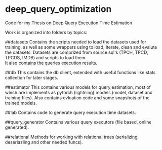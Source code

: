 # deep_query_optimization
Code for my Thesis on Deep Query Execution Time Estimation

Work is organized into folders by topics:

##datasets
Contains the scripts needed to load the datasets used for training, as well as some wrappers using to load, iterate, clean and evalute the datasets. 
Datasets are comprized from source sql's (TPCH, TPCD, TPCDS, IMDB) and scripts to load them.  
It also contains the queries execution results.

##db
This contains the db client, extended with useful functions like stats collection for later stages.

##estimator
This contains various models for query estimation, most of which are implements as pytorch (lightning) models (model, dataset and training files).
Also contains evluation code and some snapshots of the trained models.

##lab
Contains code to generate query execution time datasets.

##query_generator
Contains various query executors (file based, online generated).

##relational
Methods for working with relational trees (serializing, deseriazling and other needed funcs).
